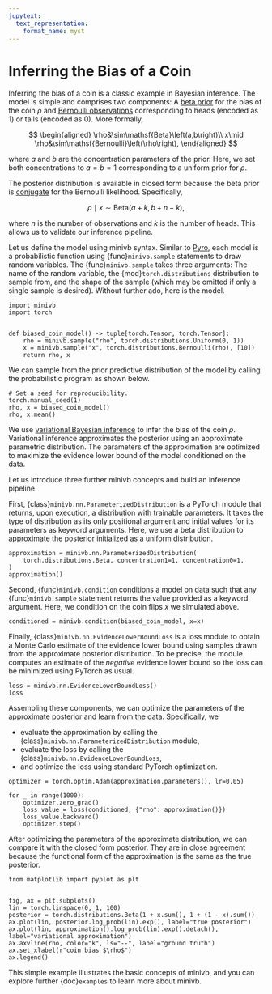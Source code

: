 ```yaml
---
jupytext:
  text_representation:
    format_name: myst
---
```


# Inferring the Bias of a Coin

Inferring the bias of a coin is a classic example in Bayesian inference. The model is simple and comprises two components: A [beta prior](https://en.wikipedia.org/wiki/Beta_distribution) for the bias of the coin $\rho$ and [Bernoulli observations](https://en.wikipedia.org/wiki/Bernoulli_distribution) corresponding to heads (encoded as 1) or tails (encoded as 0). More formally,

$$
\begin{aligned}
\rho&\sim\mathsf{Beta}\left(a,b\right)\\
x\mid \rho&\sim\mathsf{Bernoulli}\left(\rho\right),
\end{aligned}
$$

where $a$ and $b$ are the concentration parameters of the prior. Here, we set both concentrations to $a=b=1$ corresponding to a uniform prior for $\rho$.

The posterior distribution is available in closed form because the beta prior is [conjugate](https://en.wikipedia.org/wiki/Conjugate_prior) for the Bernoulli likelihood. Specifically,

$$
\rho\mid x \sim \mathsf{Beta}\left(a + k, b + n - k\right),
$$

where $n$ is the number of observations and $k$ is the number of heads. This allows us to validate our inference pipeline.

Let us define the model using minivb syntax. Similar to [Pyro](http://pyro.ai), each model is a probabilistic function using {func}`minivb.sample` statements to draw random variables. The {func}`minivb.sample` takes three arguments: The name of the random variable, the {mod}`torch.distributions` distribution to sample from, and the shape of the sample (which may be omitted if only a single sample is desired). Without further ado, here is the model.

```{code-cell} ipython3
import minivb
import torch


def biased_coin_model() -> tuple[torch.Tensor, torch.Tensor]:
    rho = minivb.sample("rho", torch.distributions.Uniform(0, 1))
    x = minivb.sample("x", torch.distributions.Bernoulli(rho), [10])
    return rho, x
```

We can sample from the prior predictive distribution of the model by calling the probabilistic program as shown below.

```{code-cell} ipython3
# Set a seed for reproducibility.
torch.manual_seed(1)
rho, x = biased_coin_model()
rho, x.mean()
```

We use [variational Bayesian inference](https://en.wikipedia.org/wiki/Variational_Bayesian_methods) to infer the bias of the coin $\rho$. Variational inference approximates the posterior using an approximate parametric distribution. The parameters of the approximation are optimized to maximize the evidence lower bound of the model conditioned on the data.

Let us introduce three further minivb concepts and build an inference pipeline.


First, {class}`minivb.nn.ParameterizedDistribution` is a PyTorch module that returns, upon execution, a distribution with trainable parameters. It takes the type of distribution as its only positional argument and initial values for its parameters as keyword arguments. Here, we use a beta distribution to approximate the posterior initialized as a uniform distribution.

```{code-cell} ipython3
approximation = minivb.nn.ParameterizedDistribution(
    torch.distributions.Beta, concentration1=1, concentration0=1,
)
approximation()
```

Second, {func}`minivb.condition` conditions a model on data such that any {func}`minivb.sample` statement returns the value provided as a keyword argument. Here, we condition on the coin flips $x$ we simulated above.

```{code-cell} ipython3
conditioned = minivb.condition(biased_coin_model, x=x)
```

Finally, {class}`minivb.nn.EvidenceLowerBoundLoss` is a loss module to obtain a Monte Carlo estimate of the evidence lower bound using samples drawn from the approximate posterior distribution. To be precise, the module computes an estimate of the *negative* evidence lower bound so the loss can be minimized using PyTorch as usual.

```{code-cell} ipython3
loss = minivb.nn.EvidenceLowerBoundLoss()
loss
```

Assembling these components, we can optimize the parameters of the approximate posterior and learn from the data. Specifically, we

- evaluate the approximation by calling the {class}`minivb.nn.ParameterizedDistribution` module,
- evaluate the loss by calling the {class}`minivb.nn.EvidenceLowerBoundLoss`,
- and optimize the loss using standard PyTorch optimization.

```{code-cell} ipython3
optimizer = torch.optim.Adam(approximation.parameters(), lr=0.05)

for _ in range(1000):
    optimizer.zero_grad()
    loss_value = loss(conditioned, {"rho": approximation()})
    loss_value.backward()
    optimizer.step()
```

After optimizing the parameters of the approximate distribution, we can compare it with the closed form posterior. They are in close agreement because the functional form of the approximation is the same as the true posterior.

```{code-cell} ipython3
from matplotlib import pyplot as plt


fig, ax = plt.subplots()
lin = torch.linspace(0, 1, 100)
posterior = torch.distributions.Beta(1 + x.sum(), 1 + (1 - x).sum())
ax.plot(lin, posterior.log_prob(lin).exp(), label="true posterior")
ax.plot(lin, approximation().log_prob(lin).exp().detach(), label="variational approximation")
ax.axvline(rho, color="k", ls="--", label="ground truth")
ax.set_xlabel(r"coin bias $\rho$")
ax.legend()
```

This simple example illustrates the basic concepts of minivb, and you can explore further {doc}`examples` to learn more about minivb.
